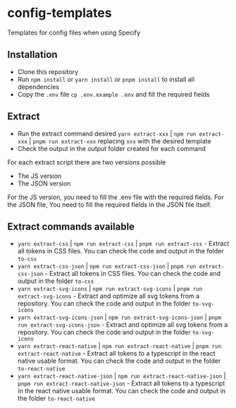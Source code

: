 # config-templates

Templates for config files when using Specify

## Installation

- Clone this repository
- Run `npm install` or `yarn install` or `pnpm install` to install all dependencies
- Copy the `.env` file `cp .env.example .env` and fill the required fields

## Extract

- Run the extract command desired `yarn extract-xxx` | `npm run extract-xxx` | `pnpm run extract-xxx` replacing `xxx` with the desired template
- Check the output in the output folder created for each command

For each extract script there are two versions possible

- The JS version
- The JSON version

For the JS version, you need to fill the .env file with the required fields. For the JSON file, You need to fill the required fields in the JSON file itself.

## Extract commands available

- `yarn extract-css` | `npm run extract-css` | `pnpm run extract-css` - Extract all tokens in CSS files. You can check the code and output in the folder `to-css`
- `yarn extract-css-json` | `npm run extract-css-json` | `pnpm run extract-css-json` - Extract all tokens in CSS files. You can check the code and output in the folder `to-css`
- `yarn extract-svg-icons` | `npm run extract-svg-icons` | `pnpm run extract-svg-icons` - Extract and optimize all svg tokens from a repository. You can check the code and output in the folder `to-svg-icons`
- `yarn extract-svg-icons-json` | `npm run extract-svg-icons-json` | `pnpm run extract-svg-icons-json` - Extract and optimize all svg tokens from a repository. You can check the code and output in the folder `to-svg-icons`
- `yarn extract-react-native` | `npm run extract-react-native` | `pnpm run extract-react-native` - Extract all tokens to a typescript in the react native usable format. You can check the code and output in the folder `to-react-native`
- `yarn extract-react-native-json` | `npm run extract-react-native-json` | `pnpm run extract-react-native-json` - Extract all tokens to a typescript in the react native usable format. You can check the code and output in the folder `to-react-native`
